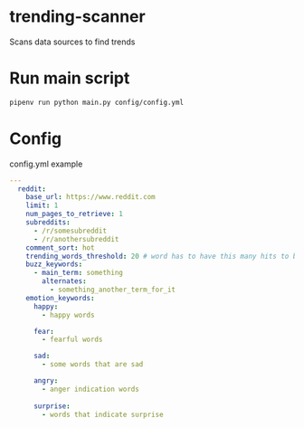 # trending-scanner
Scans data sources to find trends

# Run main script

```bash
pipenv run python main.py config/config.yml
```


# Config
config.yml example

```yml
---
  reddit:
    base_url: https://www.reddit.com
    limit: 1
    num_pages_to_retrieve: 1
    subreddits:
      - /r/somesubreddit
      - /r/anothersubreddit
    comment_sort: hot
    trending_words_threshold: 20 # word has to have this many hits to be considered trending
    buzz_keywords:
      - main_term: something
        alternates: 
          - something_another_term_for_it
    emotion_keywords:
      happy: 
        - happy words

      fear:
        - fearful words

      sad:
        - some words that are sad

      angry:
        - anger indication words
        
      surprise:
        - words that indicate surprise
```
